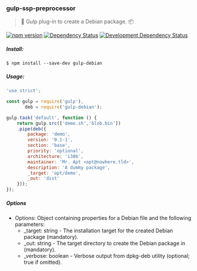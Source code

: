 ### gulp-ssp-preprocessor
> :tropical_drink: Gulp plug-in to create a Debian package. :package:

<!--[![Build Status](https://travis-ci.org/stpettersens/gulp-debian.png?branch=master)](https://travis-ci.org/stpettersens/gulp-debian)-->
[![npm version](https://badge.fury.io/js/gulp-debian.svg)](http://npmjs.com/package/gulp-debian)
[![Dependency Status](https://david-dm.org/stpettersens/gulp-debian.png?theme=shields.io)](https://david-dm.org/stpettersens/gulp-debian) [![Development Dependency Status](https://david-dm.org/stpettersens/gulp-debian/dev-status.png?theme=shields.io)](https://david-dm.org/stpettersens/gulp-debian#info=devDependencies)

##### Install:

    $ npm install --save-dev gulp-debian

##### Usage:
```js
'use strict';

const gulp = require('gulp'),
       deb = require('gulp-debian');

gulp.task('default', function () {
	return gulp.src(['demo.sh','blob.bin'])
	.pipe(deb({
		package: 'demo',
		version: '0.1-1',
		section: 'base',
		priority: 'optional',
		architecture: 'i386',
		maintainer: 'Mr. Apt <apt@nowhere.tld>',
		description: 'A dummy package',
		_target: 'opt/demo',
		_out: 'dist'
	}));
});
```

##### Options

* Options: Object containing properties for a Debian file and the following parameters:
	* _target: string - The installation target for the created Debian package (mandatory).
	* _out: string - The target directory to create the Debian package in (mandatory).
	* _verbose: boolean - Verbose output from dpkg-deb utility (optional; true if omitted).
